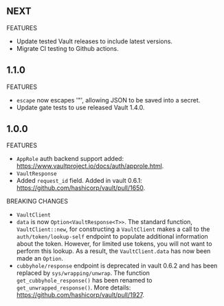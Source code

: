 ## NEXT

FEATURES

- Update tested Vault releases to include latest versions.
- Migrate CI testing to Github actions.

## 1.1.0

FEATURES

- `escape` now escapes '\"', allowing JSON to be saved into a secret.
- Update gate tests to use released Vault 1.4.0.

## 1.0.0

FEATURES

- `AppRole` auth backend support added: https://www.vaultproject.io/docs/auth/approle.html.
- `VaultResponse`
 - Added `request_id` field. Added in vault 0.6.1: https://github.com/hashicorp/vault/pull/1650.

BREAKING CHANGES

- `VaultClient`
 - `data` is now `Option<VaultResponse<T>>`. The standard function, `VaultClient::new`, for
 constructing a `VaultClient` makes a call to the `auth/token/lookup-self` endpoint to populate
 additional information about the token. However, for limited use tokens, you will not want to
 perform this lookup. As a result, the `VaultClient.data` has now been made an `Option`.
 - `cubbyhole/response` endpoint is deprecated in vault 0.6.2 and has been replaced by
 `sys/wrapping/unwrap`. The function `get_cubbyhole_response()` has been renamed to
 `get_unwrapped_response()`. More details: https://github.com/hashicorp/vault/pull/1927.

